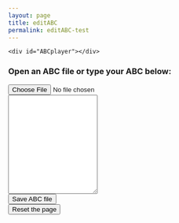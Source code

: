 ```yaml
---
layout: page
title: editABC
permalink: editABC-test
---
```

<!-- Draw the dots -->
<div class="row">
    <div id="abcPaper" class="abcPaper"></div>
    <div id="abcAudio"></div>

    <div id="ABCplayer"></div>
    
</div>
<!-- Group the input and controls for ABC-->
<h3>Open an ABC file or type your ABC below:</h3>
<div class="row">
    <input type="file" id="files" class='filterButton' aria-label="Open ABC file" name="files[]" accept=".abc" />
    <output id="fileInfo"></output>
</div>
<div class="row">
    <textarea name='abc' id="textAreaABC" class="abcText" aria-label="textarea ABC" rows="13" spellcheck="false"></textarea>
    <!-- Show ABC errors -->
    <div id='abcWarnings' class='audio-error'></div>
</div>
<div class="row small-up-2 medium-up-2 large-up-2">
    <div class="small-3 columns">
        <input value='Save ABC file' id='save' type='button' class='filterButton' aria-label="Save ABC file" onclick='wssTools.downloadABCFile(document.getElementById("textAreaABC").value)' />
    </div>
    <div class="small-3 columns">
        <input value='Reset the page' id='reset' type='button' class='filterButton' aria-label="Reset page" onclick='resetEditABCpage()'/>
    </div>
</div>



<script>

// Get ready to read the textarea
let abcEditor = new window.ABCJS.Editor("textAreaABC", {
    paper_id: "abcPaper", 
    warnings_id:"abcWarnings", 
    render_options: {responsive: 'resize'}, 
    indicate_changed: "true", 
    synth: { el: "#abcAudio", options: {
            displayLoop: true,
            displayRestart: true,
            displayPlay: true,
            displayProgress: true,
            displayWarp: true
        }
    }
});

$(document).ready(function () {
    // Check for the various File API support.
    var fileInfo = document.getElementById('fileInfo');
    if (window.File && window.FileReader && window.FileList && window.Blob) {
        document.getElementById('files').addEventListener('change', handleABCFileSelect, false);
    } else {
        fileInfo.innerHTML = 'The File APIs are not fully supported in this browser.';
    }

    // Create the ABC player
    document.getElementById('ABCplayer').innerHTML = abcPlayer.createABCplayer('textAreaABC', '1', '{{ site.defaultABCplayer }}');  
    abcPlayer.createABCsliders("textAreaABC", '1');
});

function handleABCFileSelect(evt) {
    evt.stopPropagation();
    evt.preventDefault();

    var files = evt.target.files; // FileList object.

    // files is a FileList of File objects. List some properties.
    for (var i = 0, f; f = files[i]; i++) {
        var reader = new FileReader();

        reader.onload = function(e) {
            // Is ABC file valid?
            if ((abcPlayer.getABCheaderValue("X:", this.result) == '')
                || (abcPlayer.getABCheaderValue("T:", this.result) == '')
                || (abcPlayer.getABCheaderValue("K:", this.result) == '')) { fileInfo.innerHTML = "Invalid ABC file";
                return (1);
            }
            // Show the dots
            textAreaABC.value = this.result;
            
            // Gross hack to get the ABC to draw after file is loaded
            // The option 'drawABChack' doesn't exist and is silently ignored
            abcEditor.paramChanged({drawABChack: 1});
        };
        reader.readAsText(f);
    }
}

function resetEditABCpage () {
    document.getElementById("abcPaper").innerHTML = '';
    document.getElementById("abcPaper").style.paddingBottom = "0px";
    document.getElementById("abcPaper").style.overflow = "auto";
    textAreaABC.value = '';
    document.getElementById('abcWarnings').innerHTML = '';
    files.value = '';
}
</script>
